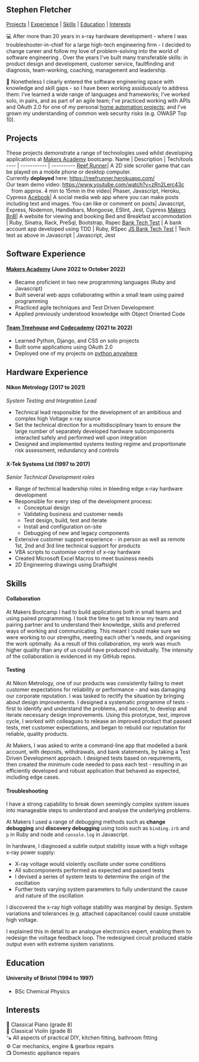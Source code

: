 ## Stephen Fletcher

[Projects](#projects) | [Experience](#software-experience) | [Skills](#skills) | [Education](#education) | [Interests](#interests)

💻 After more than 20 years in x-ray hardware development - where I was troubleshooter-in-chief for a large high-tech engineering firm - I decided to change career and follow my love of problem-solving into the world of software engineering . Over the years I've built many transferable skills: in product design and development, customer service, faultfinding and diagnosis, team-working, coaching, management and leadership.

🌱 Nonetheless I clearly entered the software engineering space with knowledge and skill gaps - so I have been working assiduously to address them: I’ve learned a wide range of languages and frameworks; I’ve worked solo, in pairs, and as part of an agile team; I’ve practiced working with APIs and OAuth 2.0 for one of my personal [home automation projects](https://github.com/stephenfletchtek/heattolight); and I’ve grown my understanding of common web security risks (e.g. OWASP Top 10).

## Projects

These projects demonstrate a range of technologies used whilst developing applications at [Makers Academy](https://makers.tech/) bootcamp.
Name | Description | Tech/tools
---- | ----------- | ----------
[Reef Runner](https://github.com/stephenfletchtek/team-sea-urchins)| A 2D side scroller game that can be played on a mobile phone or desktop computer.<br>Currently **deployed** here: https://reefrunner.herokuapp.com/<br>Our team demo video: https://www.youtube.com/watch?v=zRn2Lerc43c<br>&emsp;from approx. 4 min to 15min in the video| Phaser, Javascript, Heroku, Cypress
[Acebook](https://github.com/stephenfletchtek/the-axylotls-acebook)| A social media web app where you can make posts including text and images. You can like or comment on posts| Javascript, Express, Nodemon, Handlebars, Mongoose, ESlint, Jest, Cypress
[Makers BnB](https://github.com/stephenfletchtek/Makersbnb)| A website for viewing and booking Bed and Breakfast accommodation | Ruby, Sinatra, Rack, PreSql, Bootstrap, Rspec
[Bank Tech Test](https://github.com/stephenfletchtek/bank-tech-test) | A bank account app developed using TDD | Ruby, RSpec
[JS Bank Tech Test](https://github.com/stephenfletchtek/js-bank-tech-test) | Tech test as above in Javascript | Javascript, Jest


## Software Experience

#### [Makers Academy](https://makers.tech/) (June 2022 to October 2022)

* Became proficient in two new programming languages (Ruby and Javascript)
* Built several web apps collaborating within a small team using paired programming
* Practiced agile techniques and Test Driven Development
* Applied previously understood knowledge with Object Oriented Code

#### [Team Treehouse](https://teamtreehouse.com/) and [Codecademy](https://www.codecademy.com/) (2021 to 2022)

* Learned Python, Django, and CSS on solo projects
* Built some applications using OAuth 2.0
* Deployed one of my projects on [python anywhere](https://www.pythonanywhere.com/)

## Hardware Experience

#### Nikon Metrology (2017 to 2021)  
_System Testing and Integration Lead_ 

* Technical lead responsible for the development of an ambitious and complex high Voltage x-ray source
* Set the technical direction for a multidisciplinary team to ensure the large number of separately developed hardware subcomponents interacted safely and performed well upon integration
* Designed and implemented systems testing regime and proportionate risk assessment, redundancy and controls

#### X-Tek Systems Ltd (1997 to 2017)  
_Senior Technical Development roles_

* Range of technical leadership roles in bleeding edge x-ray hardware development
* Responsible for every step of the development process:
  - Conceptual design
  - Validating business and customer needs
  - Test design, build, test and iterate
  - Install and configuration on-site
  - Debugging of new and legacy components
* Extensive customer support experience - in person as well as remote 1st, 2nd and 3rd line technical support for products
* VBA scripts to customise control of x-ray hardware
* Created Microsoft Excel Macros to meet business needs
* 2D Engineering drawings using Draftsight

## Skills

#### Collaboration

At Makers Bootcamp I had to build applications both in small teams and using paired programming. I took the time to get to know my team and pairing partner and to understand their knowledge, skills and preferred ways of working and communicating. This meant I could make sure we were working to our strengths, meeting each other's needs, and organising the work optimally. As a result of this collaboration, my work was much higher quality than any of us could have produced individually. The intensity of the collaboration is evidenced in my GitHub repos.

#### Testing

At Nikon Metrology, one of our products was consistently failing to meet customer expectations for reliability or performance - and was damaging our corporate reputation. I was tasked to rectify the situation by bringing about design improvements. I designed a systematic programme of tests - first to identify and understand the problems, and second, to develop and iterate necessary design improvements. Using this prototype, test, improve cycle, I worked with colleagues to release an improved product that passed tests, met customer expectations, and began to rebuild our reputation for reliable, quality products.

At Makers, I was asked to write a command-line app that modelled a bank account, with deposits, withdrawals, and bank statements, by taking a Test Driven Development approach. I designed tests based on requirements, then created the minimum code needed to pass each test - resulting in an efficiently developed and robust application that behaved as expected, including edge cases.

#### Troubleshooting
I have a strong capability to break down seemingly complex system issues into manageable steps to understand and analyse the underlying problems.

At Makers I used a range of debugging methods such as **change debugging** and **discovery debugging** using tools such as `binding.irb` and `p` in Ruby and node and `console.log` in Javascript.

In hardware, I diagnosed a subtle output stability issue with a high voltage x-ray power supply:
* X-ray voltage would violently oscillate under some conditions
* All subcomponents performed as expected and passed tests
* I devised a series of system tests to determine the origin of the oscillation
* Further tests varying system parameters to fully understand the cause and nature of the oscillation

I discovered the x-ray high voltage stability was marginal by design. System variations and tolerances (e.g. attached capacitance) could cause unstable high voltage.

I explained this in detail to an analogue electronics expert, enabling them to redesign the voltage feedback loop. The redesigned circuit produced stable output even with extreme system variations.

## Education

#### University of Bristol (1994 to 1997)
* BSc Chemical Physics

## Interests
🎹 Classical Piano (grade 8)<br>
🎻 Classical Violin (grade 8)<br>
🪚 All aspects of practical DIY, kitchen fitting, bathroom fitting<br>
⚙️ Car mechanics, engine & gearbox repairs<br>
📺 Domestic appliance repairs<br>
